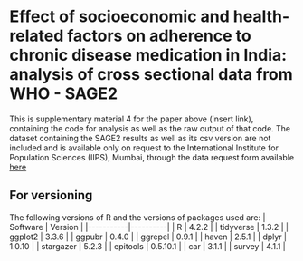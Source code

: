 # Effect of socioeconomic and health-related factors on adherence to chronic disease medication in India: analysis of cross sectional data from WHO - SAGE2

This is supplementary material 4 for the paper above (insert link), containing the code for analysis as well as the raw output of that code. The dataset containing the SAGE2 results as well as its csv version are not included and is available only on request to the International Institute for Population Sciences (IIPS), Mumbai, through the data request form available [here](https://iipsindia.ac.in/content/SAGE-data)

## For versioning

The following versions of R and the versions of packages used are:
| Software  | Version  |
|-----------|----------|
| R         | 4.2.2    |
| tidyverse | 1.3.2    |
| ggplot2   | 3.3.6    |
| ggpubr    | 0.4.0    |
| ggrepel   | 0.9.1    |
| haven     | 2.5.1    |
| dplyr     | 1.0.10   |
| stargazer | 5.2.3    |
| epitools  | 0.5.10.1 |
| car       | 3.1.1    |
| survey    | 4.1.1    |
